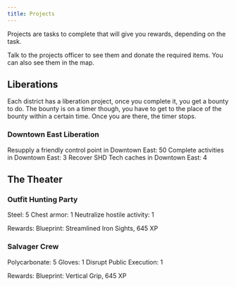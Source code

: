 ```yaml
---
title: Projects 
---
```


Projects are tasks to complete that will give you rewards, depending on the task.

Talk to the projects officer to see them and donate the required items. You can also see them in the map.

## Liberations

Each district has a liberation project, once you complete it, you get a bounty to do. The bounty is on a timer though, you have to get to the place of the bounty within a certain time. Once you are there, the timer stops.

### Downtown East Liberation

Resupply a friendly control point in Downtown East: 50
Complete activities in Downtown East: 3
Recover SHD Tech caches in Downtown East: 4

## The Theater

### Outfit Hunting Party

Steel: 5
Chest armor: 1
Neutralize hostile activity: 1

Rewards: Blueprint: Streamlined Iron Sights, 645 XP

### Salvager Crew

Polycarbonate: 5
Gloves: 1
Disrupt Public Execution: 1

Rewards: Blueprint: Vertical Grip, 645 XP

 
